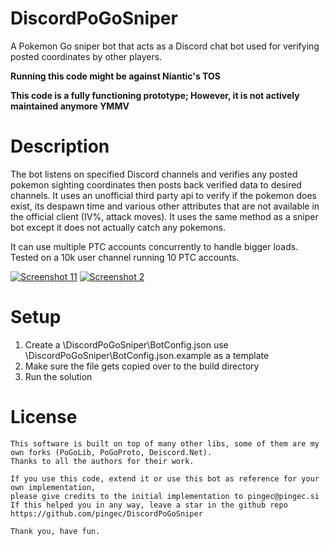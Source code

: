 # DiscordPoGoSniper

A Pokemon Go sniper bot that acts as a Discord chat bot used for verifying posted coordinates by other players.

**Running this code might be against Niantic's TOS**

**This code is a fully functioning prototype; However, it is not actively maintained anymore YMMV**

# Description

The bot listens on specified Discord channels and verifies any posted pokemon sighting coordinates then posts back verified data to desired channels. 
It uses an unofficial third party api to verify if the pokemon does exist, its despawn time and various other attributes that are not available in the official client (IV%, attack moves).
It uses the same method as a sniper bot except it does not actually catch any pokemons.

It can use multiple PTC accounts concurrently to handle bigger loads. Tested on a 10k user channel running 10 PTC accounts.

[![Screenshot 11](https://raw.githubusercontent.com/pingec/DiscordPoGoSniper/master/images/PoGoDiscord_320.png)](https://raw.githubusercontent.com/pingec/DiscordPoGoSniper/master/images/PoGoDiscord.png)
[![Screenshot 2](https://raw.githubusercontent.com/pingec/DiscordPoGoSniper/master/images/PoGoDiscord2_320.png)](https://raw.githubusercontent.com/pingec/DiscordPoGoSniper/master/images/PoGoDiscord2.png)

# Setup

1. Create a \DiscordPoGoSniper\BotConfig.json use \DiscordPoGoSniper\BotConfig.json.example as a template 
1. Make sure the file gets copied over to the build directory
1. Run the solution

# License

```
This software is built on top of many other libs, some of them are my own forks (PoGoLib, PoGoProto, Deiscord.Net).
Thanks to all the authors for their work.

If you use this code, extend it or use this bot as reference for your own implementation,
please give credits to the initial implementation to pingec@pingec.si
If this helped you in any way, leave a star in the github repo https://github.com/pingec/DiscordPoGoSniper

Thank you, have fun.
```

